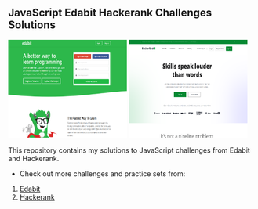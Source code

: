 ## JavaScript Edabit Hackerank Challenges Solutions

<!-- add two images here side by side -->
<img src="img/edabit.png" width="48%" height="200"> <img src="img/hackerank.png" width="48%" height="200">



This repository contains my solutions to JavaScript challenges from Edabit and Hackerank.



- Check out more challenges and practice sets from:
1. [Edabit](https://edabit.com/)
2. [Hackerank](https://www.hackerrank.com/)